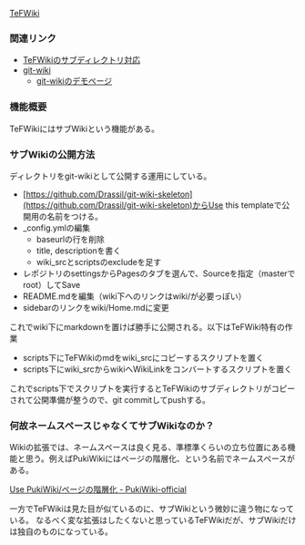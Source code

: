 [TeFWiki](TeFWiki.md)

### 関連リンク

- [TeFWikiのサブディレクトリ対応](https://karino2.github.io/2021/09/26/TeFWiki_subdir_support.html)
- [git-wiki](https://github.com/Drassil/git-wiki)
  - [git-wikiのデモページ](http://www.drassil.org/git-wiki/main_page) 

### 機能概要

TeFWikiにはサブWikiという機能がある。


### サブWikiの公開方法

ディレクトリをgit-wikiとして公開する運用にしている。

- [https://github.com/Drassil/git-wiki-skeleton](https://github.com/Drassil/git-wiki-skeleton)からUse this templateで公開用の名前をつける。
- _config.ymlの編集
  - baseurlの行を削除
  - title, descriptionを書く
  - wiki_srcとscriptsのexcludeを足す
- レポジトリのsettingsからPagesのタブを選んで、Sourceを指定（masterでroot）してSave
- README.mdを編集（wiki下へのリンクはwiki/が必要っぽい）
- sidebarのリンクをwiki/Home.mdに変更

これでwiki下にmarkdownを置けば勝手に公開される。以下はTeFWiki特有の作業

- scripts下にTeFWikiのmdをwiki_srcにコピーするスクリプトを置く
- scripts下にwiki_srcからwikiへWikiLinkをコンバートするスクリプトを置く

これでscripts下でスクリプトを実行するとTeFWikiのサブディレクトリがコピーされて公開準備が整うので、git commitしてpushする。

### 何故ネームスペースじゃなくてサブWikiなのか？

Wikiの拡張では、ネームスペースは良く見る、準標準くらいの立ち位置にある機能と思う。例えばPukiWikiにはページの階層化、という名前でネームスペースがある。

[Use PukiWiki/ページの階層化 - PukiWiki-official](https://pukiwiki.osdn.jp/?Use+PukiWiki/%E3%83%9A%E3%83%BC%E3%82%B8%E3%81%AE%E9%9A%8E%E5%B1%A4%E5%8C%96)

一方でTeFWikiは見た目が似ているのに、サブWikiという微妙に違う物になっている。
なるべく変な拡張はしたくないと思っているTeFWikiだが、サブWikiだけは独自のものになっている。


